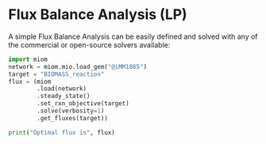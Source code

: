 # Flux Balance Analysis (LP)

A simple Flux Balance Analysis can be easily defined and solved with any of the commercial or open-source solvers available:

```python
import miom
network = miom.mio.load_gem("@iMM1865")
target = "BIOMASS_reaction"
flux = (miom
        .load(network)
        .steady_state()
        .set_rxn_objective(target)
        .solve(verbosity=1)
        .get_fluxes(target))

print("Optimal flux is", flux)
```